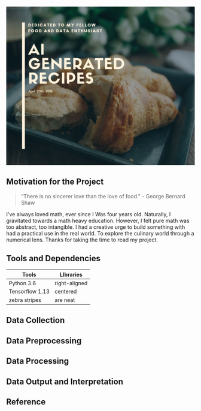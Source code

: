 ![header](img/header.jpg)

## Motivation for the Project

>  “There is no sincerer love than the love of food."
>         - George Bernard Shaw

I've always loved math, ever since I Was four years old. Naturally, I gravitated towards a math heavy education. However, I felt pure math was too abstract, too intangible. I had a creative urge to build something with had a practical use in the real world. To explore the culinary world through a numerical lens. Thanks for taking the time to read my project.

## Tools and Dependencies

| Tools         | LIbraries     |
| ------------- |---------------|
| Python 3.6    | right-aligned |
| Tensorflow 1.13     | centered      |
| zebra stripes | are neat      |

## Data Collection


## Data Preprocessing


## Data Processing


## Data Output and Interpretation


## Reference

